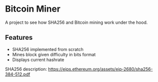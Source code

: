 # Bitcoin Miner

A project to see how SHA256 and Bitcoin mining work under the hood.

## Features

- SHA256 implemented from scratch
- Mines block given difficulty in bits format
- Displays current hashrate

SHA256 description: https://eips.ethereum.org/assets/eip-2680/sha256-384-512.pdf